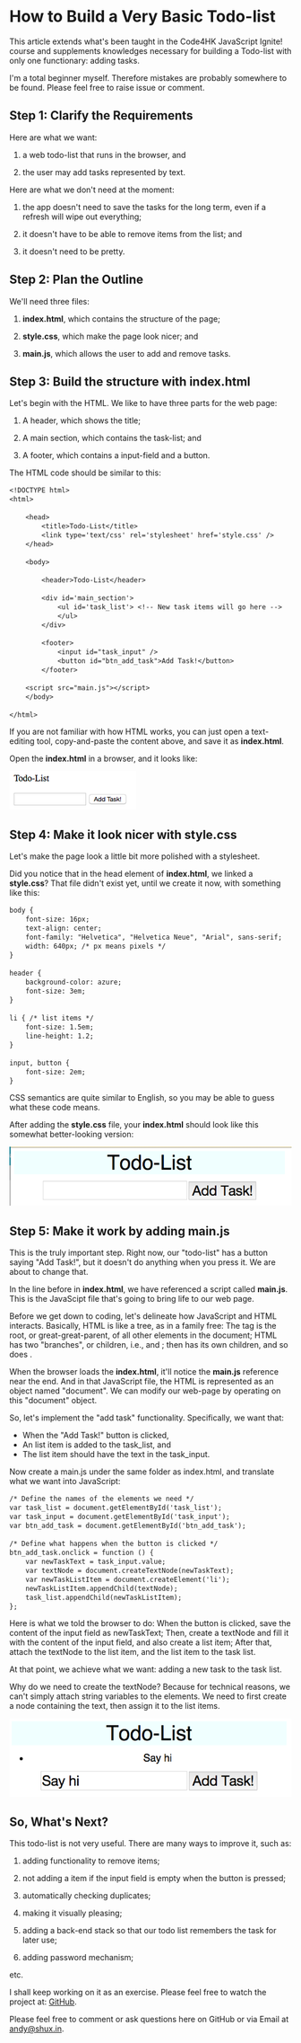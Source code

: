 How to Build a Very Basic Todo-list
===================================

This article extends what's been taught in the Code4HK JavaScript Ignite! course and supplements knowledges necessary for building a Todo-list with only one functionary: adding tasks.

I'm a total beginner myself. Therefore mistakes are probably somewhere to be found. Please feel free to raise issue or comment.

Step 1: Clarify the Requirements
--------------------------------

Here are what we want:

1. a web todo-list that runs in the browser, and

2. the user may add tasks represented by text.

Here are what we don't need at the moment:

1. the app doesn't need to save the tasks for the long term, even if a refresh will wipe out everything;

2. it doesn't have to be able to remove items from the list; and

3. it doesn't need to be pretty.

Step 2: Plan the Outline
------------------------

We'll need three files:

1. **index.html**, which contains the structure of the page;

2. **style.css**, which make the page look nicer; and

3. **main.js**, which allows the user to add and remove tasks.

Step 3: Build the structure with index.html
-------------------------------------------

Let's begin with the HTML. We like to have three parts for the web page:

1. A header, which shows the title;

2. A main section, which contains the task-list; and

3. A footer, which contains a input-field and a button.

The HTML code should be similar to this:

```
<!DOCTYPE html>
<html>

	<head>
		<title>Todo-List</title>
		<link type='text/css' rel='stylesheet' href='style.css' />
	</head>

	<body>

		<header>Todo-List</header>

		<div id='main_section'>
			<ul id='task_list'> <!-- New task items will go here -->
			</ul>
		</div>

		<footer>
			<input id="task_input" />
			<button id="btn_add_task">Add Task!</button>
		</footer>

	<script src="main.js"></script>
	</body>

</html>
```

If you are not familiar with how HTML works, you can just open a text-editing tool,
copy-and-paste the content above, and save it as **index.html**.

Open the **index.html** in a browser, and it looks like:

![First Screenshot](pic1.png)

Step 4: Make it look nicer with style.css
------------------------------------------

Let's make the page look a little bit more polished with a stylesheet.

Did you notice that in the head element of **index.html**, we linked a **style.css**?
That file didn't exist yet, until we create it now, with something like this:

```
body {
    font-size: 16px;
    text-align: center;
    font-family: "Helvetica", "Helvetica Neue", "Arial", sans-serif;
    width: 640px; /* px means pixels */
}

header {
    background-color: azure;
    font-size: 3em;
}

li { /* list items */
    font-size: 1.5em;
    line-height: 1.2;
}

input, button {
    font-size: 2em;
}
```

CSS semantics are quite similar to English, so you may be able to guess what these code means.

After adding the **style.css** file, your **index.html** should look like this somewhat better-looking version:

![Second Screenshot](pic2.png)

Step 5: Make it work by adding main.js
--------------------------------------

This is the truly important step. Right now, our "todo-list" has a button saying "Add Task!", but it 
doesn't do anything when you press it. We are about to change that.

In the line before </body> in **index.html**, we have referenced a script called **main.js**. This is the
JavaScipt file that's going to bring life to our web page.

Before we get down to coding, let's delineate how JavaScript and HTML interacts. Basically, HTML is like
a tree, as in a family free:
The <HTML> tag is the root, or great-great-parent, of all other elements in the document;
HTML has two "branches", or children, i.e., <head> and <body>;
then <head> has its own children, and so does <body>.

When the browser loads the **index.html**, it'll notice the **main.js** reference near the end.
And in that JavaScript file, the HTML is represented as an object named "document".
We can modify our web-page by operating on this "document" object.

So, let's implement the "add task" functionality. Specifically, we want that:
- When the "Add Task!" button is clicked,
- An list item is added to the task_list, and
- The list item should have the text in the task_input.

Now create a main.js under the same folder as index.html, and translate what we want into JavaScript:

```
/* Define the names of the elements we need */
var task_list = document.getElementById('task_list');
var task_input = document.getElementById('task_input');
var btn_add_task = document.getElementById('btn_add_task');

/* Define what happens when the button is clicked */
btn_add_task.onclick = function () {
    var newTaskText = task_input.value;
    var textNode = document.createTextNode(newTaskText);
    var newTaskListItem = document.createElement('li');
    newTaskListItem.appendChild(textNode);
    task_list.appendChild(newTaskListItem);
};
```

Here is what we told the browser to do:
When the button is clicked, save the content of the input field as newTaskText;
Then, create a textNode and fill it with the content of the input field, and also create a list item;
After that, attach the textNode to the list item, and the list item to the task list.

At that point, we achieve what we want: adding a new task to the task list.

Why do we need to create the textNode? Because for technical reasons, we can't simply attach string variables
to the elements. We need to first create a node containing the text, then assign it to the list items.

![Third Screenshot](pic3.png)

So, What's Next?
----------------
This todo-list is not very useful. There are many ways to improve it, such as:

1. adding functionality to remove items;

2. not adding a item if the input field is empty when the button is pressed;

3. automatically checking duplicates;

4. making it visually pleasing;

5. adding a back-end stack so that our todo list remembers the task for later use;

6. adding password mechanism;

etc.

I shall keep working on it as an exercise. Please feel free to watch the project at:
[GitHub](https://github.com/andyshuxin/todo-list).

Please feel free to comment or ask questions here on GitHub or via Email at andy@shux.in.
